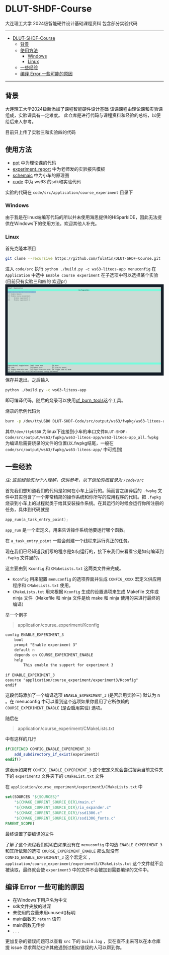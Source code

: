 # DLUT-SHDF-Course
大连理工大学 2024级智能硬件设计基础课程资料 包含部分实验代码


----
- [DLUT-SHDF-Course](#dlut-shdf-course)
  - [背景](#背景)
  - [使用方法](#使用方法)
    - [Windows](#windows)
    - [Linux](#linux)
  - [一些经验](#一些经验)
  - [编译 Error 一些可能的原因](#编译-error-一些可能的原因)

---
## 背景

大连理工大学2024级新添加了课程智能硬件设计基础
该课课程由理论课和实验课组成，实验课具有一定难度。
此仓库是进行代码与课程资料和经验的总结，以便给后来人参考。

目前只上传了实验三和实验四的代码

## 使用方法
- [ppt](./ppt) 中为理论课的代码
- [experiment_report](./experiment_report/) 中为老师发的实验报告模板
- [schemaic](./schematic/) 中为小车的原理图
- [code](./code/) 中为 ws63 的sdk和实验代码

实验的代码在 `code/src/application/course_experiment` 目录下

### Windows

由于我是在linux端编写代码的所以并未使用海思提供的HiSparkIDE，因此无法提供在Windows下的使用方法。欢迎其他人补充。

### Linux

首先克隆本项目

~~~bash
git clone --recursive https://github.com/fulatin/DLUT-SHDF-Course.git
~~~

进入 `code/src` 执行 `python ./build.py -c ws63-liteos-app menuconfig`
在`Application` 中选中 `Enable course experiment` 在子选项中可以选择某个实验(目前只有实验三和四的 欢迎pr)
![](./img/image.png)
保存并退出。之后输入
~~~bash
python ./build.py -c ws63-liteos-app
~~~
即可编译代码，随后的烧录可以使用[xf_burn_tools](https://github.com/geekheart/xf_burn_tools)这个工具。

烧录的示例代码为
~~~bash
burn -p /dev/ttyUSB0 DLUT-SHDF-Code/src/output/ws63/fwpkg/ws63-liteos-app/ws63-liteos-app_all.fwpkg
~~~

其中`/dev/ttyUSB0` 为linux下连接到小车的串口文件`DLUT-SHDF-Code/src/output/ws63/fwpkg/ws63-liteos-app/ws63-liteos-app_all.fwpkg`
为编译后需要烧录的文件的位置(以.fwpkg结尾，一般在`code/src/output/ws63/fwpkg/ws63-liteos-app/` 中可找到)

## 一些经验
*注:  这些经验仅为个人理解，仅供参考，以下谈论的根目录为 `/code/src`*

首先我们想知道我们的代码是如何在小车上运行的。简而言之编译后的 `.fwpkg` 文件中其实包含了一个非常精简的操作系统和你所写的应用程序的代码。把 `.fwpkg` 烧录到小车上的过程就类于给其安装操作系统。在其运行的时候会运行你所注册的任务，具体到代码就是
~~~c++
app_run(a_task_entry_point);
~~~

`app_run` 是一个宏定义，用来告诉操作系统他要运行哪个函数。

在 `a_task_entry_point` 一般会创建一个线程来运行真正的任务。

现在我们已经知道我们写的程序是如何运行的，接下来我们来看看它是如何编译到
 `.fwpkg` 文件里的。

 这主要由到 `Kconfig` 和 `CMakeLists.txt` 这两类文件来完成。
 - `Kconfig` 用来配置 `menuconfig` 的选项界面并生成 `CONFIG_XXXX` 宏定义供应用程序和 `CMakeLists.txt` 使用。
 - `CMakeLists.txt` 用来根据 `Kconfig` 生成的设置选项来生成 Makefile 文件或 ninja 文件（Makefile 和 ninja 文件是给 make 和 ninja 使用的来进行最终的编译）

举一个例子
> application/course_experiment/Kconfig
```Kconfig
config ENABLE_EXPERIMENT_3
    bool
    prompt "Enable experiment 3"
    default n
    depends on COURSE_EXPERIMENT_ENABLE
    help
        This enable the suppert for experiment 3

if ENABLE_EXPERIMENT_3
osource "application/course_experiment/experiment3/Kconfig"
endif
```
这段代码添加了一个编译选项 `ENABLE_EXPERIMENT_3` (是否启用实验三) 默认为 n 。在 menuconfig 中可以看到这个选项如果你启用了它所依赖的 `COURSE_EXPERIMENT_ENABLE` (是否启用实验) 选项。

随后在
> application/course_experiment/CMakeLists.txt

中有这样的几行
```cmake
if(DEFINED CONFIG_ENABLE_EXPERIMENT_3)
    add_subdirectory_if_exist(experiment3)  
endif()
```
这表示如果有 `CONFIG_ENABLE_EXPERIMENT_3` 这个宏定义就会尝试搜索当前文件夹下的 `experiment3` 文件夹下的 `CMakeList.txt` 文件

在 `application/course_experiment/experiment3/CMakeLists.txt` 中
```cmake
set(SOURCES "${SOURCES}"
    "${CMAKE_CURRENT_SOURCE_DIR}/main.c"
    "${CMAKE_CURRENT_SOURCE_DIR}/io_expander.c" 
    "${CMAKE_CURRENT_SOURCE_DIR}/ssd1306.c"
    "${CMAKE_CURRENT_SOURCE_DIR}/ssd1306_fonts.c"
PARENT_SCOPE)
```

最终设置了要编译的文件

了解了这个流程我们就明白如果没有在 `menuconfig` 中勾选 `ENABLE_EXPERIMENT_3` 和其所依赖的选项 `COURSE_EXPERIMENT_ENABLE` 那么就没有 `CONFIG_ENABLE_EXPERIMENT_3` 这个宏定义
，`application/course_experiment/experiment3/CMakeLists.txt` 这个文件就不会被读取，最终就会使 `experiment3` 中的文件不会被加到需要编译的文件中。

## 编译 Error 一些可能的原因
- 在Windows下用户名为中文
- sdk文件夹放的过深
- 未使用的变量未用unused()标明
- main函数无 `return` 语句
- main函数无传参
- .  .  .

更加复杂的错误问题可以查看 `src` 下的 `build.log` ，实在查不出来可以在本仓库提 issue 寻求帮助也许其他遇到过相似错误的人可以帮到你。